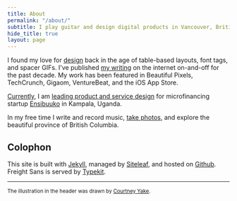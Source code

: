 ```yaml
---
title: About
permalink: "/about/"
subtitle: I play guitar and design digital products in Vancouver, British Columbia.
hide_title: true
layout: page
---
```


I found my love for [design](/design) back in the age of table-based layouts, font tags, and spacer GIFs. I've published [my writing](http://patdryburgh.com) on the internet on-and-off for the past decade. My work has been featured in Beautiful Pixels, TechCrunch, Gigaom, VentureBeat, and the iOS App Store.

<a href="/now/">Currently</a>, I am <a href="/blog/designing-in-uganda">leading product and service design</a> for microfinancing startup <a href="http://ensibuuko.com">Ensibuuko</a> in Kampala, Uganda.

In my free time I write and record music, [take photos](http://instagram.com/patdryburgh), and explore the beautiful province of British Columbia.

## Colophon

This site is built with [Jekyll](https://jekyllrb.com), managed by [Siteleaf](http://siteleaf.com), and hosted on [Github](https://pages.github.com). Freight Sans is served by [Typekit](http://typekit.com).

---

<small>The illustration in the header was drawn by [Courtney Yake](https://twitter.com/courtneymake).</small>